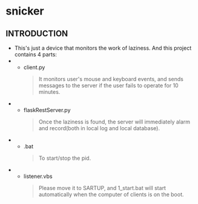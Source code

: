 # snicker
## INTRODUCTION
* This's just a device that monitors the work of laziness. And this project contains 4 parts:
* * client.py
    > It monitors user's mouse and keyboard events, and sends messages to the server if the user fails to operate for 10 minutes. 
* * flaskRestServer.py
    > Once the laziness is found, the server will immediately alarm and record(both in local log and local database). 
* * .bat
    > To start/stop the pid.
* * listener.vbs
    > Please move it to SARTUP, and 1_start.bat will start automatically when the computer of clients is on the boot.
